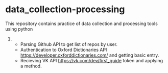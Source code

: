 # data_collection-processing

This repository contains practice of data collection and processing tools using python

1. - Parsing Github API to get list of repos by user.
   - Authentication to Oxford Dictionaries API https://developer.oxforddictionaries.com/ and getting basic entry.
   - Recieving VK API https://vk.com/dev/first_guide token and applying a method.
